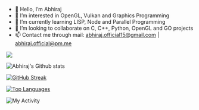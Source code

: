 - 👋 Hello, I’m Abhiraj
- 👀 I’m interested in OpenGL, Vulkan and Graphics Programming
- 🌱 I’m currently learning LISP, Node and Parallel Programming
- 💞️ I’m looking to collaborate on C, C++, Python, OpenGL and GO projects
- 📫 Contact me through mail: abhiraj.official15@gmail.com | abhiraj.official@pm.me


![](https://komarev.com/ghpvc/?username=abhiraj2&style=flat-square)


![Abhiraj's Github stats](https://github-readme-stats.vercel.app/api?username=abhiraj2&count_private=true&theme=highcontrast)

[![GitHub Streak](https://github-readme-streak-stats.herokuapp.com?user=abhiraj2&theme=dark&date_format=M%20j%5B%2C%20Y%5D&background=050314)](https://git.io/streak-stats)

[![Top Languages](https://github-readme-stats.vercel.app/api/top-langs/?username=abhiraj2&layout=compact&show_icons=true&theme=dark)](https://github.com/DenverCoder1/github-readme-streak-stats)

<img alt="My Activity" src="https://activity-graph.herokuapp.com/graph?username=abhiraj2&theme=github">
